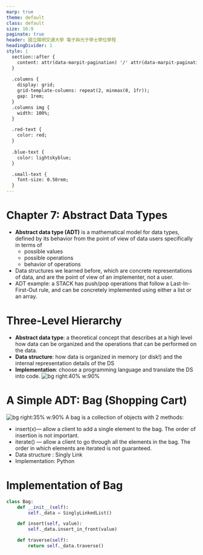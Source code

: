 ```yaml
---
marp: true
theme: default
class: default
size: 16:9
paginate: true
header: 國立陽明交通大學 電子與光子學士學位學程
headingDivider: 1
style: |
  section::after {
    content: attr(data-marpit-pagination) '/' attr(data-marpit-pagination-total);
  }
  
  .columns {
    display: grid;
    grid-template-columns: repeat(2, minmax(0, 1fr));
    gap: 1rem;
  }
  .columns img {
    width: 100%;
  }

  .red-text {
    color: red;
  }
  
  .blue-text {
    color: lightskyblue;  
  }

  .small-text {
    font-size: 0.50rem;
  }
---
```

# Chapter 7: Abstract Data Types
- **Abstract data type (ADT)** is a mathematical model for data types, defined by its behavior from the point of view of data users specifically in terms of 
  - possible values
  - possible operations
  - behavior of operations 
- Data structures we learned before, which are concrete representations of data, and are the point of view of an implementer, not a user.
- ADT example: a STACK has push/pop operations that follow a Last-In-First-Out rule, and can be concretely implemented using either a list or an array.

# Three-Level Hierarchy
- **Abstract data type**: a theoretical concept that describes at a high level how data can be organized and the operations that can be performed on the data.
- **Data structure**: how data is organized in memory (or disk!) and the internal representation details of the DS
- **Implementation**: choose a programming language and translate the DS into code.
![bg right:40% w:90%](../Lecture-Data-Structure/files/image/abstract_data_type.png)

# A Simple ADT: Bag (Shopping Cart)
![bg right:35% w:90%](../Lecture-Data-Structure/files/image/bag_diagram.png)
A bag is a collection of objects with 2 methods:
- insert(x)— allow a client to add a single element to the bag. The order of insertion is not important.
- iterate() — allow a client to go through all the elements in the bag. The order in which elements are iterated is not guaranteed.
- Data structure : Singly Link
- Implementation: Python

# Implementation of Bag
```python
class Bag:
    def __init__(self):
        self._data = SinglyLinkedList()

    def insert(self, value):
        self._data.insert_in_front(value)

    def traverse(self):
        return self._data.traverse()        
```